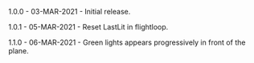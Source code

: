 

1.0.0 - 03-MAR-2021 - Initial release.

1.0.1 - 05-MAR-2021 - Reset LastLit in flightloop.

1.1.0 - 06-MAR-2021 - Green lights appears progressively in front of the plane.